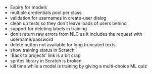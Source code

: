* Expiry for models
* multiple credentials pool per class
* validation for usernames in create-user dialog
* clean up tests so they don't leave loads of users behind
* support for deleting labels in training
* don't return raw errors from NLC as it includes the request with username/password
* delete button not available for long truncated texts
* show training status in Scratch
* 'Back to projects' link is a bit crap
* sprites library in Scratch is broken
* kill time while a model is training by giving a multi-choice ML quiz
